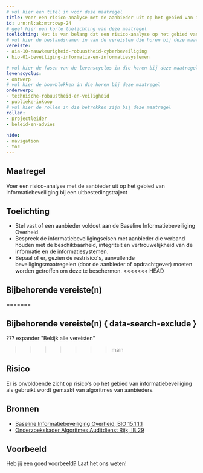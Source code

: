 ```yaml
---
# vul hier een titel in voor deze maatregel
title: Voer een risico-analyse met de aanbieder uit op het gebied van informatiebeveiliging bij een uitbestedingstraject
id: urn:nl:ak:mtr:owp-24
# geef hier een korte toelichting van deze maatregel
toelichting: Het is van belang dat een risico-analyse op het gebied van informatiebeveiliging wordt uitgevoerd met een aanbieder van algoritmes in het geval van een uitbestedingstraject.
# vul hier de bestandsnamen in van de vereisten die horen bij deze maatregel
vereiste:
- aia-10-nauwkeurigheid-robuustheid-cyberbeveiliging
- bio-01-beveiliging-informatie-en-informatiesystemen

# vul hier de fasen van de levenscyclus in die horen bij deze maatregel
levenscyclus:
- ontwerp
# vul hier de bouwblokken in die horen bij deze maatregel  
onderwerp:
- technische-robuustheid-en-veiligheid
- publieke-inkoop
# vul hier de rollen in die betrokken zijn bij deze maatregel
rollen:
- projectleider
- beleid-en-advies
  
hide:
- navigation
- toc
---
```


<!-- tags -->

## Maatregel
Voer een risico-analyse met de aanbieder uit op het gebied van informatiebeveiliging bij een uitbestedingstraject

## Toelichting
- Stel vast of een aanbieder voldoet aan de Baseline Informatiebeveiliging Overheid.
- Bespreek de informatiebeveiligingseisen met aanbieder die verband houden met de beschikbaarheid, integriteit en vertrouwelijkheid van de informatie en de informatiesystemen.
- Bepaal of er, gezien de restrisico's, aanvullende beveiligingsmaatregelen (door de aanbieder of opdrachtgever) moeten worden getroffen om deze te beschermen.
<<<<<<< HEAD

## Bijbehorende vereiste(n)

<!-- list_vereisten_on_maatregelen_page -->
=======
## Bijbehorende vereiste(n) { data-search-exclude }
??? expander "Bekijk alle vereisten"
    <!-- list_vereisten_on_maatregelen_page -->
>>>>>>> main

## Risico 
<!-- vul hier het specifieke risico in dat kan worden gemitigeerd met behulp van deze maatregel -->
Er is onvoldoende zicht op risico's op het gebied van informatiebeveiliging als gebruikt wordt gemaakt van algoritmes van aanbieders. 

## Bronnen

- [Baseline Informatiebeveiliging Overheid, BIO 15.1.1.1](https://www.digitaleoverheid.nl/overzicht-van-alle-onderwerpen/cybersecurity/bio-en-ensia/baseline-informatiebeveiliging-overheid/)
- [Onderzoekskader Algoritmes Auditdienst Rijk, IB.29](https://www.rijksoverheid.nl/documenten/rapporten/2023/07/11/onderzoekskader-algoritmes-adr-2023)

## Voorbeeld

Heb jij een goed voorbeeld? Laat het ons weten!
